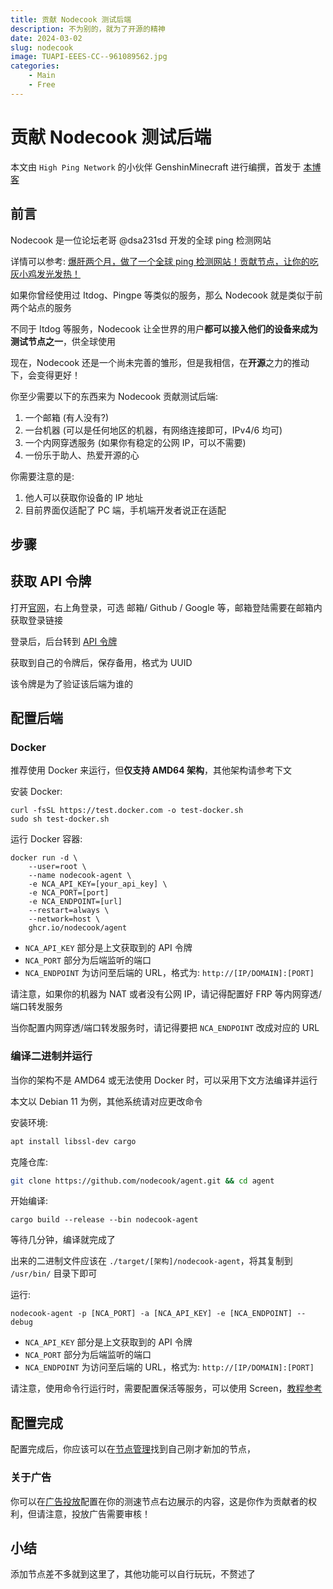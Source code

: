 ```yaml
---
title: 贡献 Nodecook 测试后端
description: 不为别的，就为了开源的精神
date: 2024-03-02
slug: nodecook
image: TUAPI-EEES-CC--961089562.jpg
categories:
    - Main
    - Free
---
```


# 贡献 Nodecook 测试后端

本文由 `High Ping Network` 的小伙伴 GenshinMinecraft 进行编撰，首发于 [本博客](https://blog.highp.ing)

## 前言

Nodecook 是一位论坛老哥 @dsa231sd 开发的全球 ping 检测网站

详情可以参考: [爆肝两个月，做了一个全球 ping 检测网站！贡献节点，让你的吃灰小鸡发光发热！](https://www.nodeseek.com/post-74548-1)

如果你曾经使用过 Itdog、Pingpe 等类似的服务，那么 Nodecook 就是类似于前两个站点的服务

不同于 Itdog 等服务，Nodecook 让全世界的用户**都可以接入他们的设备来成为测试节点之一**，供全球使用

现在，Nodecook 还是一个尚未完善的雏形，但是我相信，在**开源**之力的推动下，会变得更好！

你至少需要以下的东西来为 Nodecook 贡献测试后端: 
1. 一个邮箱 (有人没有?)
2. 一台机器 (可以是任何地区的机器，有网络连接即可，IPv4/6 均可)
3. 一个内网穿透服务 (如果你有稳定的公网 IP，可以不需要)
4. 一份乐于助人、热爱开源的心

你需要注意的是: 
1. 他人可以获取你设备的 IP 地址
2. 目前界面仅适配了 PC 端，手机端开发者说正在适配

## 步骤

## 获取 API 令牌

打开[官网](https://www.nodecook.com)，右上角登录，可选 邮箱/ Github / Google 等，邮箱登陆需要在邮箱内获取登录链接

登录后，后台转到 [API 令牌](https://www.nodecook.com/zh/dashboard/apikey)

获取到自己的令牌后，保存备用，格式为 UUID

该令牌是为了验证该后端为谁的

## 配置后端

### Docker 

推荐使用 Docker 来运行，但**仅支持 AMD64 架构**，其他架构请参考下文

安装 Docker: 

```
curl -fsSL https://test.docker.com -o test-docker.sh  
sudo sh test-docker.sh
```

运行 Docker 容器:

```
docker run -d \
	--user=root \
	--name nodecook-agent \
	-e NCA_API_KEY=[your_api_key] \
	-e NCA_PORT=[port]
	-e NCA_ENDPOINT=[url]
	--restart=always \
	--network=host \
	ghcr.io/nodecook/agent
```

- `NCA_API_KEY` 部分是上文获取到的 API 令牌
- `NCA_PORT`  部分为后端监听的端口
- `NCA_ENDPOINT` 为访问至后端的 URL，格式为: `http://[IP/DOMAIN]:[PORT]`

请注意，如果你的机器为 NAT 或者没有公网 IP，请记得配置好 FRP 等内网穿透/端口转发服务

当你配置内网穿透/端口转发服务时，请记得要把 `NCA_ENDPOINT` 改成对应的 URL

### 编译二进制并运行

当你的架构不是 AMD64 或无法使用 Docker 时，可以采用下文方法编译并运行

本文以 Debian 11 为例，其他系统请对应更改命令

安装环境: 
```bash
apt install libssl-dev cargo
```

克隆仓库: 
```bash
git clone https://github.com/nodecook/agent.git && cd agent
```

开始编译: 
```
cargo build --release --bin nodecook-agent
```

等待几分钟，编译就完成了

出来的二进制文件应该在 `./target/[架构]/nodecook-agent`，将其复制到 `/usr/bin/` 目录下即可

运行:

```
nodecook-agent -p [NCA_PORT] -a [NCA_API_KEY] -e [NCA_ENDPOINT] --debug
```

- `NCA_API_KEY` 部分是上文获取到的 API 令牌
- `NCA_PORT`  部分为后端监听的端口
- `NCA_ENDPOINT` 为访问至后端的 URL，格式为: `http://[IP/DOMAIN]:[PORT]`

请注意，使用命令行运行时，需要配置保活等服务，可以使用 Screen，[教程参考](https://blog.highp.ing/p/screen/)

## 配置完成

配置完成后，你应该可以在[节点管理](https://www.nodecook.com/zh/dashboard/node)找到自己刚才新加的节点，

### 关于广告

你可以在[广告投放](https://www.nodecook.com/zh/dashboard/advertise)配置在你的测速节点右边展示的内容，这是你作为贡献者的权利，但请注意，投放广告需要审核！

## 小结

添加节点差不多就到这里了，其他功能可以自行玩玩，不赘述了